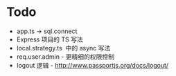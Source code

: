 # Todo
- app.ts -> sql.connect
- Express 项目的 TS 写法
- local.strategy.ts  中的 async 写法
- req.user.admin - 更精细的权限控制 
- logout 逻辑 - http://www.passportjs.org/docs/logout/